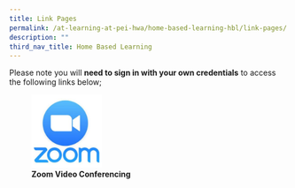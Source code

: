 ```yaml
---
title: Link Pages
permalink: /at-learning-at-pei-hwa/home-based-learning-hbl/link-pages/
description: ""
third_nav_title: Home Based Learning
---
```

Please note you will **need to sign in with your own credentials** to access the following links below;

<figure>
<a href="https://zoom.us/">
<img src="/images/zoom%20icon%202.png" style="width:30%">
</a>
<figcaption> <strong> Zoom Video Conferencing</strong> </figcaption>
</figure>